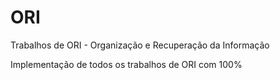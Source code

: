 # ORI
Trabalhos de ORI - Organização e Recuperação da Informação

Implementação de todos os trabalhos de ORI com 100%

